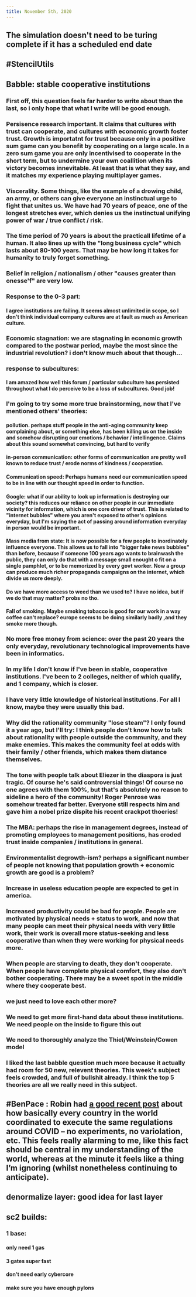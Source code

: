 ```yaml
---
title: November 5th, 2020
---
```


## The simulation doesn't need to be turing complete if it has a scheduled end date

## #StencilUtils

## Babble: stable cooperative institutions
### First off, this question feels far harder to write about than the last, so i only hope that what I write will be good enough.

### Persisence research important. It claims that cultures with trust can cooperate, and cultures with economic growth foster trust. Growth is importatnt for trust because only in a positive sum game can you benefit by cooperating on a large scale. In a zero sum game you are only incentivised to cooperate in the short term, but to undermine your own coallition when its victory becomes innevitable. At least that is what they say, and it matches my experience playing multiplayer games.

### Viscerality. Some things, like the example of a drowing child, an army, or others can give everyone an instinctual urge to fight that unites us. We have had 70 years of peace, one of the longest stretches ever, which denies us the instinctual unifying power of war / true conflict / risk.

### The time period of 70 years is about the practicall lifetime of a human. It also lines up with the "long business cycle" which lasts about 80-100 years. That may be how long it takes for humanity to truly forget something.

### Belief in religion / nationalism / other "causes greater than onesse'f" are very low.

### Response to the 0-3 part:
#### I agree institutions are failing. It seems almost unlimited in scope, so I don't think individual company cultures are at fault as much as American culture.

### Economic stagnation: we are stagnating in economic growth compared to the postwar period, maybe the most since the industrial revolution? i don't know much about that though...

### response to subcultures:
#### I am amazed how well this forum / particular subculture has persisted throughout what I do perceive to be a loss of subcultures. Good job!

### I'm going to try some more true brainstorming, now that I've mentioned others' theories:
#### pollution. perhaps stuff people in the anti-aging community keep complaining about, or something else, has been killing us on the inside and somehow disrupting our emotions / behavior / intellingence. Claims about this sound somewhat convincing, but hard to verify

#### in-person communication: other forms of communication are pretty well known to reduce trust / erode norms of kindness / cooperation.

#### Communication speed: Perhaps humans need our communication speed to be in line with our thought speed in order to function. 

#### Google: what if our ability to look up information is destroying our society? this reduces our reliance on other people in our immediate vicinity for information, which is one core driver of trust. This is related to "internet bubbles" where you aren't exposed to other's opinions everyday, but I'm saying the act of passing around information everyday in person would be important.

#### Mass media from state: It is now possible for a few people to inordinately influence everyone. This allows us to fall into "bigger fake news bubbles" than before, because if someone 100 years ago wants to brainwash the public, they can only do that with a message small enought o fit on a single pamphlet, or to be memorized by every govt worker. Now a group can produce much richer propaganda campaigns on the internet, which divide us more deeply.

#### Do we have more access to weed than we used to? I have no idea, but if we do that may matter? probs no tho.

#### Fall of smoking. Maybe smoking tobacco is good for our work in a way coffee can't replace? europe seems to be doing similarly badly ,and they smoke more though.

### No more free money from science: over the past 20 years the only everyday, revolutionary technological improvements have been in informatics. 

### In my life I don't know if I've been in stable, cooperative institutions. I've been to 2 colleges, neither of which qualify, and 1 company, which is closer.

### I have very little knowledge of historical institutions. For all I know, maybe they were usually this bad.

### Why did the rationality community "lose steam"? I only found it a year ago, but I'll try: I think people don't know how to talk about rationality with people outside the community, and they make enemies. This makes the community feel at odds with their family / other friends, which makes them distance themselves. 

### The tone with people talk about Eliezer in the diaspora is just tragic. Of course he's said controversial things! Of course no one agrees with them 100%, but that's absolutely no reason to sideline a hero of the community! Roger Penrose was somehow treated far better. Everyone still respects him and gave him a nobel prize dispite his recent crackpot thoeries!

### The MBA: perhaps the rise in management degrees, instead of promoting employees to management positions, has eroded trust inside companies / institutions in general.

### Environmentalist degrowth-ism? perhaps a significant number of people not knowing that population growth + economic growth are good is a problem?

### Increase in useless education people are expected to get in america. 

### Increased productivity could be bad for people. People are motivated by physical needs + status to work, and now that many people can meet their physical needs with very little work, their work is overall more status-seeking and less cooperative than when they were working for physical needs more.

### When people are starving to death, they don't cooperate. When people have complete physical comfort, they also don't bother cooperating. There may be a sweet spot in the middle where they cooperate best.

### we just need to love each other more?

### We need to get more first-hand data about these institutions. We need people on the inside to figure this out

### We need to thoroughly analyze the Thiel/Weinstein/Cowen model

### 

### I liked the last babble question much more because it actually had room for 50 new, relevent theories. This week's subject feels crowded, and full of bullshit already. I think the top 5 theories are all we really need in this subject. 

## #BenPace : Robin had [a good recent post](https://www.overcomingbias.com/2020/09/the-world-forager-elite.html) about how basically every country in the world coordinated to execute the same regulations around COVID – no experiments, no variolation, etc. This feels really alarming to me, like this fact should be central in my understanding of the world, whereas at the minute it feels like a thing I’m ignoring (whilst nonetheless continuing to anticipate).

## denormalize layer: good idea for last layer

## sc2 builds:
### 1 base:
#### only need 1 gas

#### 3 gates super fast

#### don't need early cybercore

#### make sure you have enough pylons
